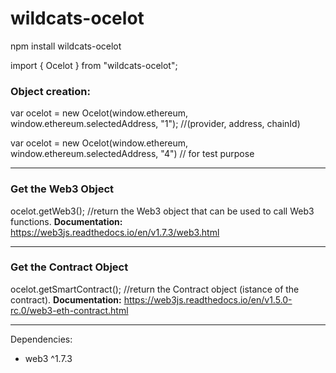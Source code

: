 # wildcats-ocelot

npm install wildcats-ocelot

import { Ocelot } from "wildcats-ocelot";


### Object creation:
var ocelot = new Ocelot(window.ethereum, window.ethereum.selectedAddress, "1"); //(provider, address, chainId)

var ocelot = new Ocelot(window.ethereum, window.ethereum.selectedAddress, "4") // for test purpose

------------

### Get the Web3 Object
ocelot.getWeb3(); //return the Web3 object that can be used to call Web3 functions.
**Documentation:** https://web3js.readthedocs.io/en/v1.7.3/web3.html

------------


### Get the Contract Object
ocelot.getSmartContract(); //return the Contract object (istance of the contract).
**Documentation:** https://web3js.readthedocs.io/en/v1.5.0-rc.0/web3-eth-contract.html

------------


Dependencies:
* web3 ^1.7.3